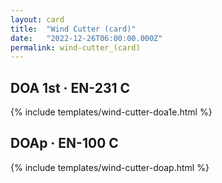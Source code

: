 ```yaml
---
layout: card
title:  "Wind Cutter (card)"
date:   "2022-12-26T06:00:00.000Z"
permalink: wind-cutter_(card)
---
```


## DOA 1st &middot; EN-231 C

{% include templates/wind-cutter-doa1e.html %}


## DOAp &middot; EN-100 C

{% include templates/wind-cutter-doap.html %}
